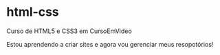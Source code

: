 # html-css
 Curso de HTML5 e CSS3 em CursoEmVideo

 Estou aprendendo a criar sites e agora vou gerenciar meus resopotórios!
